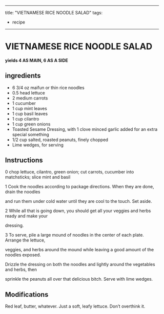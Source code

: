 
---
title: "VIETNAMESE RICE NOODLE SALAD"
tags:
  - recipe
---
# VIETNAMESE RICE NOODLE SALAD



#### yields  4 AS MAIN, 6 AS A SIDE


## ingredients
* 6 3/4 oz maifun or thin rice noodles 
* 0.5 head lettuce 
* 2 medium carrots 
* 1 cucumber 
* 1 cup mint leaves 
* 1 cup basil leaves 
* 1 cup cilantro 
* 1 cup green onions 
* Toasted Sesame Dressing, with 1 clove minced garlic added for an extra special something 
* 1/2 cup salted, roasted peanuts, finely chopped 
* Lime wedges, for serving 



## Instructions
0 chop lettuce, cilantro, green onion; cut carrots, cucumber into matchsticks; slice mint and basil

1 Cook the noodles according to package directions. When they are done, drain the noodles

and run them under cold water until they are cool to the touch. Set aside.

2 While all that is going down, you should get all your veggies and herbs ready and make your

dressing.

3 To serve, pile a large mound of noodles in the center of each plate. Arrange the lettuce,

veggies, and herbs around the mound while leaving a good amount of the noodles exposed.

Drizzle the dressing on both the noodles and lightly around the vegetables and herbs, then

sprinkle the peanuts all over that delicious bitch. Serve with lime wedges.



## Modifications
Red leaf, butter, whatever. Just a soft, leafy lettuce. Don’t overthink it.





